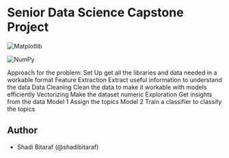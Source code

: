 # Senior Data Science Capstone Project

![Matplotlib](https://img.shields.io/badge/Matplotlib-%23ffffff.svg?style=for-the-badge&logo=Matplotlib&logoColor=black)

![NumPy](https://img.shields.io/badge/numpy-%23013243.svg?style=for-the-badge&logo=numpy&logoColor=white)




Approach for the problem:
Set Up 
 get all the libraries and data needed in a workable format
Feature Extraction 
 Extract useful information to understand the data
Data Cleaning 
 Clean the data to make it workable with models efficiently
Vectorizing 
 Make the dataset numeric
Exploration 
 Get insights from the data
Model 1 
 Assign the topics
Model 2 
 Train a classifier to classify the topics






## Author

- Shadi Bitaraf (@shadibitaraf)
